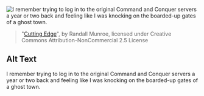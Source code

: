 ![I remember trying to log in to the original Command and Conquer servers a year or two back and feeling like I was knocking on the boarded-up gates of a ghost town. ](https://imgs.xkcd.com/comics/cutting_edge.png)
> "[Cutting Edge](https://xkcd.com/606/)", by Randall Munroe, licensed under Creative Commons Attribution-NonCommercial 2.5 License

## Alt Text
I remember trying to log in to the original Command and Conquer servers a year or two back and feeling like I was knocking on the boarded-up gates of a ghost town. 
